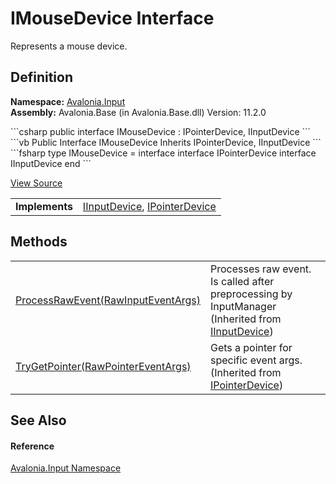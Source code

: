 # IMouseDevice Interface


Represents a mouse device.



## Definition
**Namespace:** <a href="N_Avalonia_Input">Avalonia.Input</a>  
**Assembly:** Avalonia.Base (in Avalonia.Base.dll) Version: 11.2.0

<Tabs groupId="api-code-preview">
<TabItem value="csharp" label="C#">
```csharp
public interface IMouseDevice : IPointerDevice, 
	IInputDevice
```
</TabItem>
<TabItem value="vb" label="VB">
```vb
Public Interface IMouseDevice
	Inherits IPointerDevice, IInputDevice
```
</TabItem>
<TabItem value="fsharp" label="F#">
```fsharp
type IMouseDevice = 
    interface
        interface IPointerDevice
        interface IInputDevice
    end
```
</TabItem>
</Tabs>



<a href="https://github.com/AvaloniaUI/Avalonia/tree/master/src/Avalonia.Base/Input/IMouseDevice.cs" title="View the source code">View Source</a>

<table>
<tr><td><strong>Implements</strong></td><td><a href="T_Avalonia_Input_IInputDevice">IInputDevice</a>, <a href="T_Avalonia_Input_IPointerDevice">IPointerDevice</a></td></tr>
</table>



## Methods
<table>
<tr>
<td><a href="M_Avalonia_Input_IInputDevice_ProcessRawEvent">ProcessRawEvent(RawInputEventArgs)</a></td>
<td>Processes raw event. Is called after preprocessing by InputManager<br />(Inherited from <a href="T_Avalonia_Input_IInputDevice">IInputDevice</a>)</td>
</tr>
<tr>
<td><a href="M_Avalonia_Input_IPointerDevice_TryGetPointer">TryGetPointer(RawPointerEventArgs)</a></td>
<td>Gets a pointer for specific event args.<br />(Inherited from <a href="T_Avalonia_Input_IPointerDevice">IPointerDevice</a>)</td>
</tr>
</table>

## See Also


#### Reference
<a href="N_Avalonia_Input">Avalonia.Input Namespace</a>  

